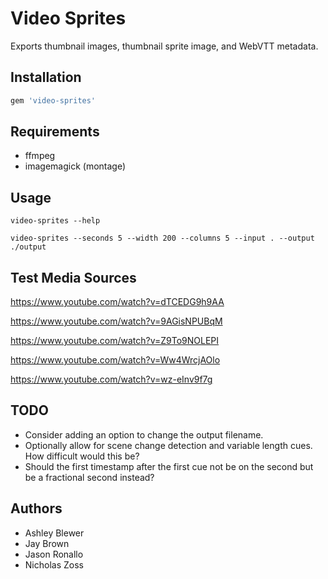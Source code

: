 # Video Sprites

Exports thumbnail images, thumbnail sprite image, and WebVTT metadata. 

## Installation

```ruby
gem 'video-sprites'
```

## Requirements

- ffmpeg
- imagemagick (montage)

## Usage

```shell
video-sprites --help
```

```shell
video-sprites --seconds 5 --width 200 --columns 5 --input . --output ./output
```

## Test Media Sources

https://www.youtube.com/watch?v=dTCEDG9h9AA

https://www.youtube.com/watch?v=9AGisNPUBqM

https://www.youtube.com/watch?v=Z9To9NOLEPI

https://www.youtube.com/watch?v=Ww4WrcjAOlo

https://www.youtube.com/watch?v=wz-eInv9f7g

## TODO

- Consider adding an option to change the output filename.
- Optionally allow for scene change detection and variable length cues. How difficult would this be?
- Should the first timestamp after the first cue not be on the second but be a fractional second instead?

## Authors

- Ashley Blewer
- Jay Brown 
- Jason Ronallo
- Nicholas Zoss
